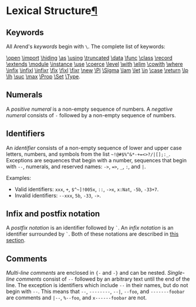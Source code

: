 <h1 id="lexical-structure">Lexical Structure<a class="headerlink" href="#lexical-structure" title="Permanent link">&para;</a></h1>

## Keywords

All Arend's _keywords_ begin with `\`.
The complete list of keywords:

[\open](/language-reference/definitions/modules/#open-commands) [\import](/language-reference/definitions/modules/#import-commands) [\hiding](/language-reference/definitions/modules/#open-commands) [\as](/language-reference/definitions/modules/#open-commands) [\using](/language-reference/definitions/modules/#open-commands)
[\truncated](/language-reference/definitions/data) [\data](/language-reference/definitions/data) [\func](/language-reference/definitions/functions) [\class](/language-reference/definitions/classes) [\record](/language-reference/definitions/records) [\extends](/language-reference/definitions/records) [\module](/language-reference/definitions/modules/#modules) [\instance](/language-reference/definitions/instances) [\use](/language-reference/definitions/coercion) [\coerce](/language-reference/definitions/coercion) [\level](/language-reference/definitions/levels) 
[\with](/language-reference/definitions/functions/#pattern-matching) [\elim](/language-reference/definitions/functions/#elim) [\cowith](/language-reference/definitions/functions/#copattern-matching) [\where](/language-reference/definitions/modules/#where-blocks)
[\infix](/language-reference/definitions/#infix-operators) [\infixl](/language-reference/definitions/#infix-operators) [\infixr](/language-reference/definitions/#infix-operators) [\fix](/language-reference/definitions/#precedence) [\fixl](/language-reference/definitions/#precedence) [\fixr](/language-reference/definitions/#precedence)
[\new](/language-reference/expressions/class-ext) [\Pi](/language-reference/expressions/pi) [\Sigma](/language-reference/expressions/sigma) [\lam](/language-reference/expressions/pi) [\let](/language-reference/expressions/let) [\in]((/language-reference/expressions/let)) [\case](/language-reference/expressions/case) [\return](/language-reference/expressions/case)
[\lp](/language-reference/expressions/universes/#level-polymorphism) [\lh](/language-reference/expressions/universes/#level-polymorphism) [\suc](/language-reference/expressions/universes/#level-polymorphism) [\max](/language-reference/expressions/universes/#level-polymorphism) [\Prop](/language-reference/expressions/universes) [\Set](/language-reference/expressions/universes) [\Type](/language-reference/expressions/universes).

## Numerals

A _positive numeral_ is a non-empty sequence of numbers.
A _negative numeral_ consists of `-` followed by a non-empty sequence of numbers.

## Identifiers

An _identifier_ consists of a non-empty sequence of lower and upper case letters, numbers, and symbols from the list `~!@#$%^&*-+=<>?/|[];:_`.
Exceptions are sequences that begin with a number, sequences that begin with `--`, numerals, and reserved names: `->`, `=>`, `_`, `:`, and `|`.

Examples:

* Valid identifiers: `xxx`, `+`, `$^~]!005x`, `::`, `->x`, `x:Nat`, `-5b`, `-33+7`.
* Invalid identifiers: `--xxx`, `5b`, `-33`, `->`.

## Infix and postfix notation

A _postfix notation_ is an identifier followed by `` ` ``.
An _infix notation_ is an identifier surrounded by `` ` ``.
Both of these notations are described in [this section](/language-reference/definitions).

## Comments

_Multi-line comments_ are enclosed in `{-` and `-}` and can be nested.
_Single-line comments_ consist of `--` followed by an arbitrary text until the end of the line.
The exception is identifiers which include `--` in their names, but do not begin with `--`.
This means that `--`, `--------`, `--|`, `--foo`, and `-------foobar` are comments and `|--`, `%--foo`, and `x------foobar` are not.

